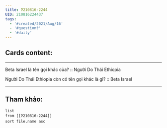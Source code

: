 ```yaml
---
title: ❓210816-2244
UID: 210816224437
tags:
  - '#created/2021/Aug/16'
  - '#question❓'
  - '#daily'
---
```


## Cards content:
---


Beta Israel là tên gọi khác của? :: Người Do Thái Ethiopia
<!--SR:!2021-08-31,11,270-->

Người Do Thái Ethiopia còn có tên gọi khác là gì? :: Beta Israel
<!--SR:!2021-09-06,17,290-->

---


## Tham khảo:
```dataview
list
from [[❓210816-2244]]
sort file.name asc
```